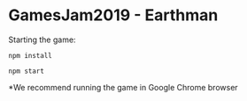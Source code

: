 # GamesJam2019 - Earthman

Starting the game:

``npm install``

``npm start``

*We recommend running the game in Google Chrome browser
